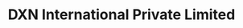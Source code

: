 ---
title: "DXN International Private Limited"
url: /cagayan-de-oro/dxn-international-private-limited/
shop: herbalist
---